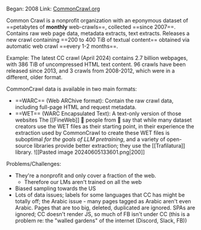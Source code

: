 Began: 2008
Link: [CommonCrawl.org](https://commoncrawl.org/)

Common Crawl is a nonprofit organization with an eponymous dataset of ==petabytes of **monthly** web-crawls==, collected ==since 2007==. Contains raw web page data, metadata extracts, text extracts. 
Releases a new crawl containing ==200 to 400 TiB of textual content== obtained via automatic web crawl ==every 1-2 months==.

Example: The latest CC crawl (April 2024) contains 2.7 billion webpages, with 386 TiB of uncompressed HTML text content.
96 crawls have been released since 2013, and 3 crawls from 2008-2012, which were in a different, older format.


CommonCrawl data is available in two main formats: 
- ==WARC== (Web ARChive format): Contain the raw crawl data, including full-page HTML and request metadata.
- ==WET== (WARC Encapsulated Text): A text-only version of those websites
The [[FineWeb]] 🍷 people from 🤗 say that while many dataset creators use the WET files as their starting point, in their experience the extraction used by CommonCrawl to create these WET files is suboptimal *for the goals of LLM pretraining*, and a variety of open-source libraries provide better extraction; they use the [[Trafilatura]] library.
![[Pasted image 20240605133601.png|200]]






Problems/Challenges:
- They're a nonprofit and only cover a fraction of the web.
	- Therefore our LMs aren't trained on all the web
- Biased sampling towards the US
- Lots of data issues; labels for some languages that CC has might be totally off; the Arabic issue - many pages tagged as Arabic aren't even Arabic. Pages that are too big, deleted, duplicated are ignored. SPAs are ignored; CC doesn't render JS, so much of FB isn't under CC (this is a problem re: the "walled gardens" of the internet (Discord, Slack, FB))